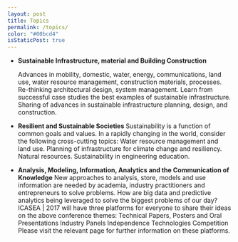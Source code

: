 ```yaml
---
layout: post
title: Topics
permalink: /topics/
color: "#00bcd4"
isStaticPost: true
---
```



 * <b>Sustainable Infrastructure, material and Building Construction</b>

	Advances in mobility, domestic, water, energy, communications, land use, water resource management, construction materials, processes.
	Re-thinking architectural design, system management. 
    Learn from successful case studies the best examples of sustainable infrastructure.
    Sharing of advances in sustainable infrastructure planning, design, and construction.

* <b>Resilient and Sustainable Societies </b>
  Sustainability is a function of common goals and values. In a rapidly changing in the world, consider the following cross-cutting topics:
	Water resource management and land use.
	Planning of infrastructure for climate change and resiliency.
	Natural  resources.
    Sustainability in engineering education.
 
* <b>Analysis, Modeling, Information, Analytics and the Communication of Knowledge</b>
 New approaches to analysis, store, models and use information are needed by academia, industry practitioners and entrepreneurs to solve problems. How are big data and predictive analytics being leveraged to solve the biggest problems of our day?
 ICASEA | 2017 will have three platforms for everyone to share their ideas on the above conference themes:
 Technical Papers, Posters and Oral Presentations
 Industry Panels
 Independence Technologies Competition
 Please visit the relevant page for further information on these platforms.
